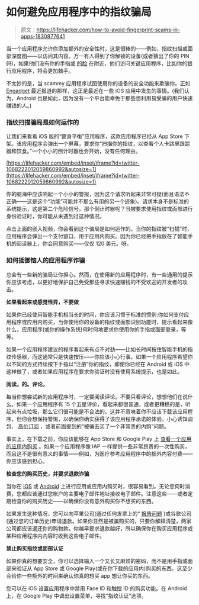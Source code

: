 # 如何避免应用程序中的指纹骗局

> 原文：<https://lifehacker.com/how-to-avoid-fingerprint-scams-in-apps-1830877641>

当一个应用程序允许你添加额外的安全性时，这是很棒的——例如，指纹扫描或面部深度图——以访问其内容。万一有人得到了你解锁的设备(或者猜出了你的 PIN 码)，如果他们没有你的手指或 [的脸](https://www.youtube.com/watch?v=_zQ3K-ylk-4) 在附近，他们访问关键应用程序，比如你的银行应用程序，将会更加棘手。



不太妙的是，当 scammy 应用程序试图使用你的设备的安全功能来欺骗你。正如 [Engadget](https://www.engadget.com/2018/12/04/app-store-scammers-touch-id/) 最近报道的那样，这正是最近在一些 iOS 应用中发生的事情。(我们认为，Android 也是如此，因为没有一个平台能幸免于那些想利用易受骗的用户快速赚钱的人。)

### 指纹扫描骗局是如何运作的

让我们来看看 iOS 版的“健身平衡”应用程序，这款应用程序已经从 App Store 下架。该应用程序会弹出一个屏幕，要求你“扫描你的指纹，以查看个人卡路里跟踪器和饮食。”一个小小的倒计时器也会开始，没有任何理由。

 [https://lifehacker.com/embed/inset/iframe?id=twitter-1068222012059860992&autosize=1](https://lifehacker.com/embed/inset/iframe?id=twitter-1068222012059860992&autosize=1) 

你的脑海中应该响起一个小小的警报，因为这个请求听起来非常可疑(而且语法不正确——这是这个“功能”可能并不那么有用的另一个迹象)。请求本身不是标准的系统提示，这是第二个危险信号。那个倒计时器呢？当被要求使用指纹或面部进行身份验证时，你可能从未遇到过这种情况。

点击上面的嵌入视频，你会看到这个骗局是如何运作的。当你的指纹被“扫描”时，应用程序会弹出一个支付窗口，用于应用内购买。因为你已经把手指放在了智能手机的阅读器上，你会同意购买——仅仅 120 美元。呀。

### 如何抵御恼人的应用程序诈骗

总会有一些新的骗局让你担心。然而，在使用新的应用程序时，有一些通用的提示你应该考虑，以更好地保护自己免受那些寻求快速赚钱的不受欢迎的开发者的攻击。

**如果看起来或感觉怪异，不要做**

如果你已经使用智能手机相当长的时间，你应该习惯于标准的惯例:你如何支付应用程序或应用内购买，当你使用你的设备的指纹或面部识别功能时，提示看起来像什么，应用程序(或你的操作系统)何时何地要求你使用你的手指或面部登录，等等。

如果一个应用程序建议的程序看起来有点不对劲——比如长时间按住智能手机的指纹传感器，而这通常只是快速按压——你应该小心行事。如果一个应用程序希望你以不同的方式持续按下手指以“注册”你的指纹，即使你已经在 Android 或 iOS 中这样做了，或者如果应用程序在要求你验证时没有使用系统提示，也是如此。

**阅读。的。评论。**

每当你想尝试新的应用程序时，一定要阅读评论。不要只看评论，想想他们在说什么。如果一个应用程序有 15 个五星评价，看起来都很普通，或者更糟糕的是，听起来有点垃圾，那么它们很可能是不合法的。这并不意味着你不应该下载该应用程序，但你会想保持警惕，以确保你确实获得了该应用程序承诺的体验。小心诱饵调包、 [高价订阅](https://lifehacker.com/how-to-not-get-scammed-by-bogus-subscription-apps-1829831182) ，或者前面提到的“被骗去买了一个非常贵的内购”问题。

事实上，在下载之前，你应该能够在 App Store 和 Google Play 上 [查看一个应用的应用内购买](https://lifehacker.com/how-to-find-an-ios-apps-in-app-purchases-before-you-buy-1830080008) 。如果一个应用程序像 IAP 一样提供一些非常昂贵的一次性购买，而且这不是很有意义的事情——例如，为医疗参考应用程序中的额外内容付费——你应该感到担心。

**检查您的购买历史，并要求退款诈骗**

当你在 [iOS](https://support.apple.com/en-us/HT204088) 或 [Android](https://support.google.com/googleplay/answer/2850369?hl=en) 上进行应用或应用内购买时，很容易看到。无论您何时消费，您都应该通过您帐户的主要电子邮件地址接收电子邮件。注意这些——或者定期检查你的购买历史——以确保你没有意外购买你不想买的东西。

如果发生这种情况，您可以向苹果公司(通过任何发票上的“ [报告问题](https://support.apple.com/en-us/HT204088) )或谷歌公司(通过您的订单历史)申请退款。如果你显然是被骗购买的，只要你解释清楚，两家公司都应该退还你的购物款。你越早要求退款越好，所以确保你在购买应用程序或某种应用程序内内容时收到这些电子邮件。

**禁止购买指纹或面部认证**

如果你真的想要安全，你可以选择输入一个又长又麻烦的密码，而不是用手指或面部来验证从 App Store 或 Google Play(或在你下载的应用内)购买的东西。这至少会给你一些额外的时间来确认你真的想买 app 想让你买的东西。

您可以在 iOS 设置应用程序中禁用 Face ID 和触控 ID 的购买功能。在 Android 上，在 Google Play 中调出设置菜单，寻找“指纹认证”选项。